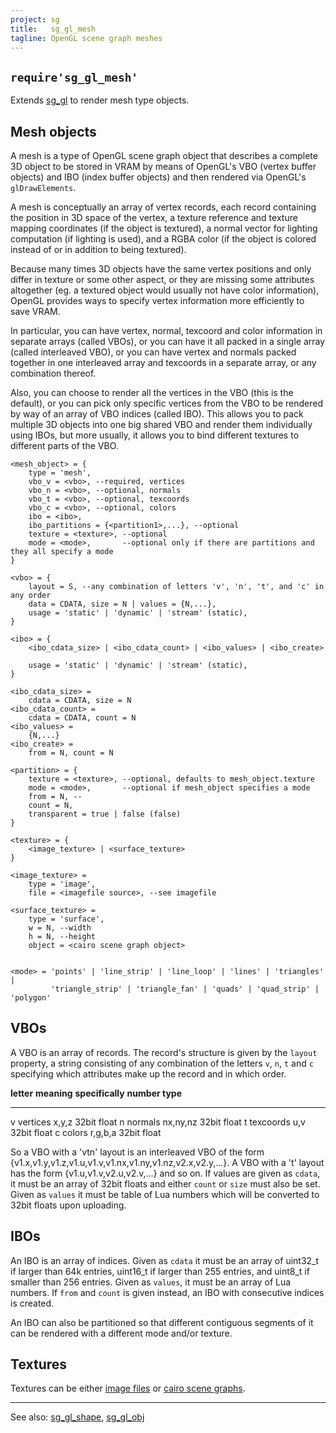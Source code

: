 ```yaml
---
project: sg
title:   sg_gl_mesh
tagline: OpenGL scene graph meshes
---
```


## `require'sg_gl_mesh'`

Extends [sg_gl](sg_gl.html) to render mesh type objects.

## Mesh objects

A mesh is a type of OpenGL scene graph object that describes a complete 3D object to be stored in VRAM
by means of OpenGL's VBO (vertex buffer objects) and IBO (index buffer objects) and then rendered
via OpenGL's `glDrawElements`.

A mesh is conceptually an array of vertex records, each record containing the position in 3D space of the vertex,
a texture reference and texture mapping coordinates (if the object is textured), a normal vector for lighting
computation (if lighting is used), and a RGBA color (if the object is colored instead of or in addition to being textured).

Because many times 3D objects have the same vertex positions and only differ in texture or some other aspect,
or they are missing some attributes altogether (eg. a textured object would usually not have color information),
OpenGL provides ways to specify vertex information more efficiently to save VRAM.

In particular, you can have vertex, normal, texcoord and color information in separate arrays (called VBOs), or you can
have it all packed in a single array (called interleaved VBO), or you can have vertex and normals packed together in one
interleaved array and texcoords in a separate array, or any combination thereof.

Also, you can choose to render all the vertices in the VBO (this is the default), or you can pick only specific
vertices from the VBO to be rendered by way of an array of VBO indices (called IBO).
This allows you to pack multiple 3D objects into one big shared VBO and render them individually using IBOs,
but more usually, it allows you to bind different textures to different parts of the VBO.

~~~{.lua}
<mesh_object> = {
	type = 'mesh',
	vbo_v = <vbo>, --required, vertices
	vbo_n = <vbo>, --optional, normals
	vbo_t = <vbo>, --optional, texcoords
	vbo_c = <vbo>, --optional, colors
	ibo = <ibo>,
	ibo_partitions = {<partition1>,...}, --optional
	texture = <texture>, --optional
	mode = <mode>,       --optional only if there are partitions and they all specify a mode
}

<vbo> = {
	layout = S, --any combination of letters 'v', 'n', 't', and 'c' in any order
	data = CDATA, size = N | values = {N,...},
	usage = 'static' | 'dynamic' | 'stream' (static),
}

<ibo> = {
	<ibo_cdata_size> | <ibo_cdata_count> | <ibo_values> | <ibo_create>

	usage = 'static' | 'dynamic' | 'stream' (static),
}

<ibo_cdata_size> =
	cdata = CDATA, size = N
<ibo_cdata_count> =
	cdata = CDATA, count = N
<ibo_values> =
	{N,...}
<ibo_create> =
	from = N, count = N

<partition> = {
	texture = <texture>, --optional, defaults to mesh_object.texture
	mode = <mode>,       --optional if mesh_object specifies a mode
	from = N, --
	count = N,
	transparent = true | false (false)
}

<texture> = {
	<image_texture> | <surface_texture>
}

<image_texture> =
	type = 'image',
	file = <imagefile source>, --see imagefile

<surface_texture> =
	type = 'surface',
	w = N, --width
	h = N, --height
	object = <cairo scene graph object>


<mode> = 'points' | 'line_strip' | 'line_loop' | 'lines' | 'triangles' |
         'triangle_strip' | 'triangle_fan' | 'quads' | 'quad_strip' | 'polygon'

~~~

## VBOs

A VBO is an array of records. The record's structure is given by the `layout` property, a string consisting
of any combination of the letters `v`, `n`, `t` and `c` specifying which attributes make up the record and in which order.

**letter** **meaning**   **specifically**  **number type**
---------- ------------- ----------------- ---------------
v          vertices      x,y,z             32bit float
n          normals       nx,ny,nz          32bit float
t          texcoords     u,v               32bit float
c          colors        r,g,b,a           32bit float

So a VBO with a 'vtn' layout is an interleaved VBO of the form {v1.x,v1.y,v1.z,v1.u,v1.v,v1.nx,v1.ny,v1.nz,v2.x,v2.y,...}.
A VBO with a 't' layout has the form {v1.u,v1.v,v2.u,v2.v,...} and so on.
If values are given as `cdata`, it must be an array of 32bit floats and either `count` or `size` must also be set.
Given as `values` it must be table of Lua numbers which will be converted to 32bit floats upon uploading.

## IBOs

An IBO is an array of indices. Given as `cdata` it must be an array of uint32_t if larger than 64k entries,
uint16_t if larger than 255 entries, and uint8_t if smaller than 256 entries. Given as `values`,
it must be an array of Lua numbers. If `from` and `count` is given instead, an IBO with consecutive indices is created.

An IBO can also be partitioned so that different contiguous segments of it can be rendered with a different mode and/or texture.

## Textures

Textures can be either [image files](imagefile.html) or [cairo scene graphs](sg_cairo.html).

----
See also: [sg_gl_shape](sg_gl_shape.html), [sg_gl_obj](sg_gl_obj.html)
